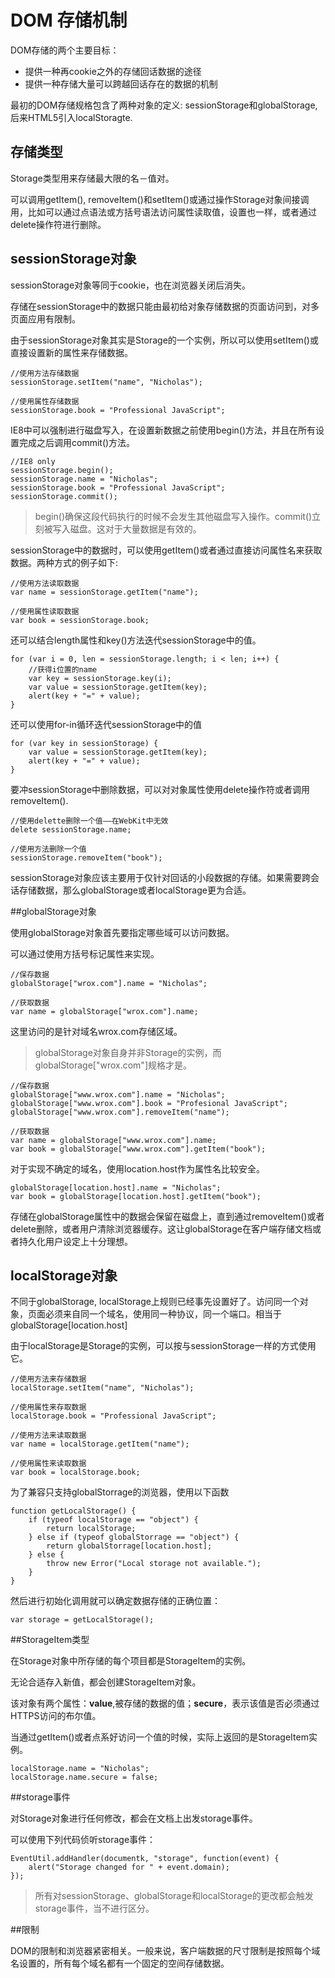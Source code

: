 # DOM 存储机制

DOM存储的两个主要目标：

- 提供一种再cookie之外的存储回话数据的途径
- 提供一种存储大量可以跨越回话存在的数据的机制

最初的DOM存储规格包含了两种对象的定义: sessionStorage和globalStorage, 后来HTML5引入localStoragte.

## 存储类型

Storage类型用来存储最大限的名－值对。

可以调用getItem(), removeItem()和setItem()或通过操作Storage对象间接调用，比如可以通过点语法或方括号语法访问属性读取值，设置也一样，或者通过delete操作符进行删除。

## sessionStorage对象

sessionStorage对象等同于cookie，也在浏览器关闭后消失。

存储在sessionStorage中的数据只能由最初给对象存储数据的页面访问到，对多页面应用有限制。

由于sessionStorage对象其实是Storage的一个实例，所以可以使用setItem()或直接设置新的属性来存储数据。

```
//使用方法存储数据
sessionStorage.setItem("name", "Nicholas");

//使用属性存储数据
sessionStorage.book = "Professional JavaScript";
```

IE8中可以强制进行磁盘写入，在设置新数据之前使用begin()方法，并且在所有设置完成之后调用commit()方法。

```
//IE8 only
sessionStorage.begin();
sessionStorage.name = "Nicholas";
sessionStorage.book = "Professional JavaScript";
sessionStorage.commit();
```
> begin()确保这段代码执行的时候不会发生其他磁盘写入操作。commit()立刻被写入磁盘。这对于大量数据是有效的。

sessionStorage中的数据时，可以使用getItem()或者通过直接访问属性名来获取数据。两种方式的例子如下:

```
//使用方法读取数据
var name = sessionStorage.getItem("name");

//使用属性读取数据
var book = sessionStorage.book;
```

还可以结合length属性和key()方法迭代sessionStorage中的值。

```
for (var i = 0, len = sessionStorage.length; i < len; i++) {
    //获得i位置的name
    var key = sessionStorage.key(i);
    var value = sessionStorage.getItem(key);
    alert(key + "=" + value);
}
```
还可以使用for-in循环迭代sessionStorage中的值

```
for (var key in sessionStorage) {
    var value = sessionStorage.getItem(key);
    alert(key + "=" + value);
}
```

要冲sessionStorage中删除数据，可以对对象属性使用delete操作符或者调用removeItem().

```
//使用delette删除一个值——在WebKit中无效
delete sessionStorage.name;

//使用方法删除一个值
sessionStorage.removeItem("book");
```

sessionStorage对象应该主要用于仅针对回话的小段数据的存储。如果需要跨会话存储数据，那么globalStorage或者localStorage更为合适。

##globalStorage对象

使用globalStorage对象首先要指定哪些域可以访问数据。

可以通过使用方括号标记属性来实现。

```
//保存数据
globalStorage["wrox.com"].name = "Nicholas";

//获取数据
var name = globalStorage["wrox.com"].name;
```

这里访问的是针对域名wrox.com存储区域。
> globalStorage对象自身并非Storage的实例，而globalStorage["wrox.com"]规格才是。

```
//保存数据
globalStorage["www.wrox.com"].name = "Nicholas";
globalStorage["www.wrox.com"].book = "Profesional JavaScript";
globalStorage["www.wrox.com"].removeItem("name");

//获取数据
var name = globalStorage["www.wrox.com"].name;
var book = globalStorage["www.wrox.com"].getItem("book");
```

对于实现不确定的域名，使用location.host作为属性名比较安全。

```
globalStorage[location.host].name = "Nicholas";
var book = globalStorage[location.host].getItem("book");
```

存储在globalStorage属性中的数据会保留在磁盘上，直到通过removeItem()或者delete删除，或者用户清除浏览器缓存。这让globalStorage在客户端存储文档或者持久化用户设定上十分理想。

## localStorage对象

不同于globalStorage, localStorage上规则已经事先设置好了。访问同一个对象，页面必须来自同一个域名，使用同一种协议，同一个端口。相当于globalStorage[location.host]

由于localStorage是Storage的实例，可以按与sessionStorage一样的方式使用它。

```
//使用方法来存储数据
localStorage.setItem("name", "Nicholas");

//使用属性来存取数据
localStorage.book = "Professional JavaScript";

//使用方法来读取数据
var name = localStorage.getItem("name");

//使用属性来读取数据
var book = localStorage.book;
```

为了兼容只支持globalStorrage的浏览器，使用以下函数

```
function getLocalStorage() {
    if (typeof localStorage == "object") {
        return localStorage;
    } else if (typeof globalStorrage == "object") {
        return globalStorrage[location.host];
    } else {
        throw new Error("Local storage not available.");
    }
}
```

然后进行初始化调用就可以确定数据存储的正确位置：

```
var storage = getLocalStorage();
```

##StorageItem类型

在Storage对象中所存储的每个项目都是StorageItem的实例。

无论合适存入新值，都会创建StorageItem对象。

该对象有两个属性：**value**,被存储的数据的值；**secure**，表示该值是否必须通过HTTPS访问的布尔值。

当通过getItem()或者点系好访问一个值的时候，实际上返回的是StorageItem实例。

```
localStorage.name = "Nicholas";
localStorage.name.secure = false;
```

##storage事件

对Storage对象进行任何修改，都会在文档上出发storage事件。

可以使用下列代码侦听storage事件：

```
EventUtil.addHandler(documentk, "storage", function(event) {
    alert("Storage changed for " + event.domain);
});
```

> 所有对sessionStorage、globalStorage和localStorage的更改都会触发storage事件，当不进行区分。

##限制

DOM的限制和浏览器紧密相关。一般来说，客户端数据的尺寸限制是按照每个域名设置的，所有每个域名都有一个固定的空间存储数据。


